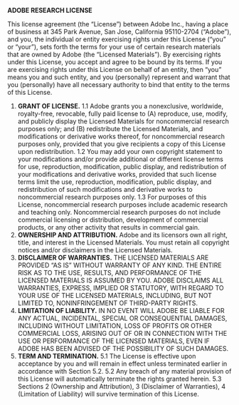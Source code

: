 **ADOBE RESEARCH LICENSE**

This license agreement (the “License”) between Adobe Inc., having a place of business at 345 Park Avenue, San Jose, California 95110-2704 (“Adobe”), and you, the individual or entity exercising rights under this License (“you” or “your”), sets forth the terms for your use of certain research materials that are owned by Adobe (the “Licensed Materials”). By exercising rights under this License, you accept and agree to be bound by its terms. If you are exercising rights under this License on behalf of an entity, then “you” means you and such entity, and you (personally) represent and warrant that you (personally) have all necessary authority to bind that entity to the terms of this License.

1.	**GRANT OF LICENSE.**
1.1	Adobe grants you a nonexclusive, worldwide, royalty-free, revocable, fully paid license to (A) reproduce, use, modify, and publicly display the Licensed Materials for noncommercial research purposes only; and (B) redistribute the Licensed Materials, and modifications or derivative works thereof, for noncommercial research purposes only, provided that you give recipients a copy of this License upon redistribution.
1.2	You may add your own copyright statement to your modifications and/or provide additional or different license terms for use, reproduction, modification, public display, and redistribution of your modifications and derivative works, provided that such license terms limit the use, reproduction, modification, public display, and redistribution of such modifications and derivative works to noncommercial research purposes only.
1.3	For purposes of this License, noncommercial research purposes include academic research and teaching only. Noncommercial research purposes do not include commercial licensing or distribution, development of commercial products, or any other activity that results in commercial gain.
2.	**OWNERSHIP AND ATTRIBUTION.** Adobe and its licensors own all right, title, and interest in the Licensed Materials. You must retain all copyright notices and/or disclaimers in the Licensed Materials.
3.	**DISCLAIMER OF WARRANTIES.** THE LICENSED MATERIALS ARE PROVIDED “AS IS” WITHOUT WARRANTY OF ANY KIND. THE ENTIRE RISK AS TO THE USE, RESULTS, AND PERFORMANCE OF THE LICENSED MATERIALS IS ASSUMED BY YOU. ADOBE DISCLAIMS ALL WARRANTIES, EXPRESS, IMPLIED OR STATUTORY, WITH REGARD TO YOUR USE OF THE LICENSED MATERIALS, INCLUDING, BUT NOT LIMITED TO, NONINFRINGEMENT OF THIRD-PARTY RIGHTS.
4.	**LIMITATION OF LIABILITY.** IN NO EVENT WILL ADOBE BE LIABLE FOR ANY ACTUAL, INCIDENTAL, SPECIAL OR CONSEQUENTIAL DAMAGES, INCLUDING WITHOUT LIMITATION, LOSS OF PROFITS OR OTHER COMMERCIAL LOSS, ARISING OUT OF OR IN CONNECTION WITH THE USE OR PERFORMANCE OF THE LICENSED MATERIALS, EVEN IF ADOBE HAS BEEN ADVISED OF THE POSSIBILITY OF SUCH DAMAGES.
5.	**TERM AND TERMINATION.**
5.1	The License is effective upon acceptance by you and will remain in effect unless terminated earlier in accordance with Section 5.2.
5.2	Any breach of any material provision of this License will automatically terminate the rights granted herein.
5.3	Sections 2 (Ownership and Attribution), 3 (Disclaimer of Warranties), 4 (Limitation of Liability) will survive termination of this License.

